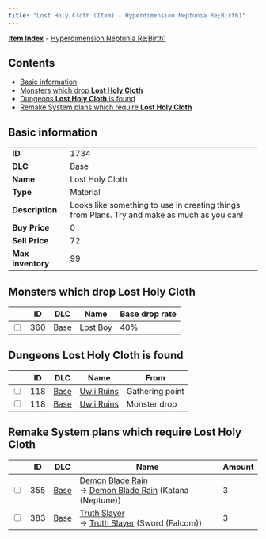 ```yaml
---
title: "Lost Holy Cloth (Item) - Hyperdimension Neptunia Re;Birth1"
---
```


[**Item Index**](/neptunia/rb1/item/index.html) - [Hyperdimension Neptunia Re;Birth1](/neptunia/rb1)

## Contents

- [Basic information](#basic-information)
- [Monsters which drop **Lost Holy Cloth**](#monsters-which-drop-lost-holy-cloth)
- [Dungeons **Lost Holy Cloth** is found](#dungeons-lost-holy-cloth-is-found)
- [Remake System plans which require **Lost Holy Cloth**](#remake-system-plans-which-require-lost-holy-cloth)

## Basic information

|   |   |
| -- | -- |
| **ID** | 1734 |
| **DLC** | [Base](/neptunia/rb1/dlc/1-base.html) |
| **Name** | Lost Holy Cloth |
| **Type** | Material |
| **Description** | Looks like something to use in creating things from Plans. Try and make as much as you can! |
| **Buy Price** | 0 |
| **Sell Price** | 72 |
| **Max inventory** | 99 |

## Monsters which drop **Lost Holy Cloth**

|    | ID | DLC | Name | Base drop rate |
| -- | -- | --- | ---- | -------------- |
| <input type="checkbox" id="rb1-monster-1-360" class="trackbox" /> | 360 | [Base](/neptunia/rb1/dlc/1-base.html) | [Lost Boy](/neptunia/rb1/monster/1-360-lost-boy.html) | 40% |

## Dungeons **Lost Holy Cloth** is found

|    | ID | DLC | Name | From |
| -- | -- | --- | ---- | ---- |
| <input type="checkbox" id="rb1-dungeon-1-118" class="trackbox" /> | 118 | [Base](/neptunia/rb1/dlc/1-base.html) | [Uwii Ruins](/neptunia/rb1/dungeon/1-118-uwii-ruins.html) | Gathering point |
| <input type="checkbox" id="rb1-dungeon-1-118" class="trackbox" /> | 118 | [Base](/neptunia/rb1/dlc/1-base.html) | [Uwii Ruins](/neptunia/rb1/dungeon/1-118-uwii-ruins.html) | Monster drop |

## Remake System plans which require **Lost Holy Cloth**

|    | ID | DLC | Name | Amount |
| -- | -- | --- | ---- | ------ |
| <input type="checkbox" id="rb1-remake-1-355" class="trackbox" /> | 355 | [Base](/neptunia/rb1/dlc/1-base.html) | [Demon Blade Rain](/neptunia/rb1/remake/1-355-demon-blade-rain.html)<br />→ [Demon Blade Rain](/neptunia/rb1/item/1-2019-demon-blade-rain.html) (Katana (Neptune)) | 3 |
| <input type="checkbox" id="rb1-remake-1-383" class="trackbox" /> | 383 | [Base](/neptunia/rb1/dlc/1-base.html) | [Truth Slayer](/neptunia/rb1/remake/1-383-truth-slayer.html)<br />→ [Truth Slayer](/neptunia/rb1/item/1-2376-truth-slayer.html) (Sword (Falcom)) | 3 |
